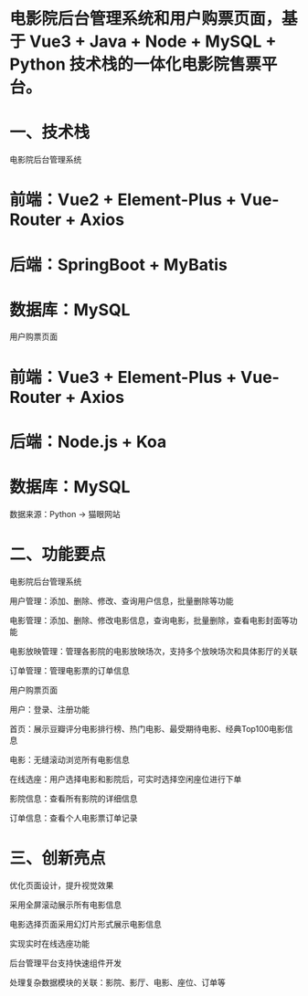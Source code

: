  
# 电影院后台管理系统和用户购票页面，基于 Vue3 + Java + Node + MySQL + Python 技术栈的一体化电影院售票平台。

# 一、技术栈

电影院后台管理系统

# 前端：Vue2 + Element-Plus + Vue-Router + Axios
# 后端：SpringBoot + MyBatis
# 数据库：MySQL

用户购票页面

# 前端：Vue3 + Element-Plus + Vue-Router + Axios
# 后端：Node.js + Koa
# 数据库：MySQL

数据来源：Python -> 猫眼网站

# 二、功能要点

电影院后台管理系统

用户管理：添加、删除、修改、查询用户信息，批量删除等功能

电影管理：添加、删除、修改电影信息，查询电影，批量删除，查看电影封面等功能

电影放映管理：管理各影院的电影放映场次，支持多个放映场次和具体影厅的关联

订单管理：管理电影票的订单信息

用户购票页面

用户：登录、注册功能

首页：展示豆瓣评分电影排行榜、热门电影、最受期待电影、经典Top100电影信息

电影：无缝滚动浏览所有电影信息

在线选座：用户选择电影和影院后，可实时选择空闲座位进行下单

影院信息：查看所有影院的详细信息

订单信息：查看个人电影票订单记录

# 三、创新亮点

优化页面设计，提升视觉效果

采用全屏滚动展示所有电影信息

电影选择页面采用幻灯片形式展示电影信息

实现实时在线选座功能

后台管理平台支持快速组件开发

处理复杂数据模块的关联：影院、影厅、电影、座位、订单等

